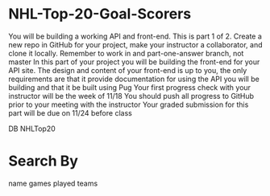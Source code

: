 # NHL-Top-20-Goal-Scorers

You will be building a working API and front-end. This is part 1 of 2. Create a new repo in GitHub for your project, make your instructor a collaborator, and clone it locally. Remember to work in and part-one-answer branch, not master In this part of your project you will be building the front-end for your API site. The design and content of your front-end is up to you, the only requirements are that it provide documentation for using the API you will be building and that it be built using Pug Your first progress check with your instructor will be the week of 11/18 You should push all progress to GitHub prior to your meeting with the instructor Your graded submission for this part will be due on 11/24 before class

DB NHLTop20

# Search By 
  name 
  games played
  teams 
  